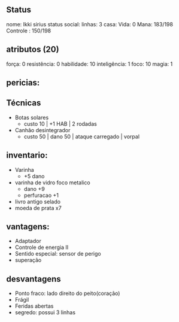 ## Status
nome: Ikki sirius
status social:
linhas: 3
casa:
Vida: 0
Mana: 183/198
Controle : 150/198

## atributos (20)
força: 0
resistência: 0
habilidade: 10
inteligência: 1
foco: 10
magia: 1

## pericias:
## Técnicas
- Botas solares
	- custo 10 | +1 HAB | 2 rodadas
- Canhão desintegrador 
	- custo 50 | dano 50 | ataque carregado | vorpal

## inventario:
- Varinha 
	- +5 dano
- varinha de vidro foco metalico
	- dano +9
	- perfuracao +1
- livro antigo selado
- moeda de prata x7

## vantagens:
- Adaptador
- Controle de energia II
- Sentido especial: sensor de perigo
- superação

## desvantagens
- Ponto fraco: lado direito do peito(coração)
- Frágil
- Feridas abertas
- segredo: possui 3 linhas